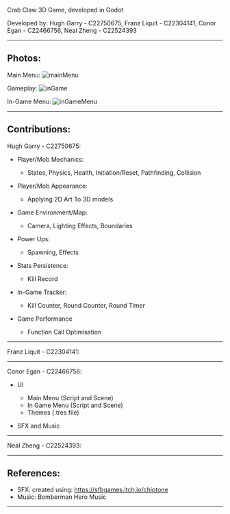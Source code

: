 Crab Claw 3D Game, developed in Godot

Developed by:
Hugh Garry - C22750675,
Franz Liquit - C22304141,
Conor Egan - C22466756,
Neal Zheng - C22524393

-----------------------------------------------------
Photos:
-----------------------------------------------------

Main Menu:
![mainMenu](https://github.com/C22750675/OOPGame2024/assets/124152492/2cbf8284-0039-4cb2-a85c-ed1cf62d06c3)


Gameplay:
![inGame](https://github.com/C22750675/OOPGame2024/assets/124152492/4c5d0b35-77ae-4232-9b6b-5eb18e34108d)


In-Game Menu:
![inGameMenu](https://github.com/C22750675/OOPGame2024/assets/124152492/38b255f6-bac9-4d9c-86b4-31740bf98a88)

-----------------------------------------------------
Contributions:
-----------------------------------------------------

Hugh Garry - C22750675:

- Player/Mob Mechanics:
  - States, Physics, Health, Initiation/Reset, Pathfinding, Collision

- Player/Mob Appearance:
  - Applying 2D Art To 3D models
    
- Game Environment/Map:
  - Camera, Lighting Effects, Boundaries
    
- Power Ups:
  - Spawning, Effects
  
- Stats Persistence:
  - Kill Record

- In-Game Tracker:
  - Kill Counter, Round Counter, Round Timer
  
- Game Performance
  - Function Call Optimisation

-----------------------------------------------------

Franz Liquit - C22304141:



-----------------------------------------------------
Conor Egan - C22466756:

- UI
  - Main Menu (Script and Scene)
  - In Game Menu (Script and Scene)
  - Themes (.tres file)
 
- SFX and Music

-----------------------------------------------------
Neal Zheng - C22524393:



-----------------------------------------------------
References:
-----------------------------------------------------

  - SFX: created using: https://sfbgames.itch.io/chiptone
  - Music: Bomberman Hero Music

-----------------------------------------------------




